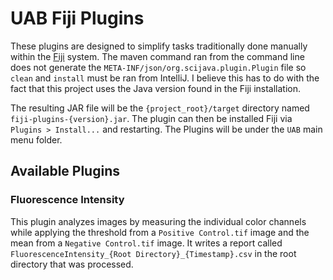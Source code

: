 # UAB Fiji Plugins

These plugins are designed to simplify tasks traditionally done manually within
the [Fiji](https://imagej.net/software/fiji/)
system. The maven command ran from the command line does not generate the `META-INF/json/org.scijava.plugin.Plugin`
file so `clean` and `install` must be ran from IntelliJ. I believe this has to do with the fact that this project
uses the Java version found in the Fiji installation.

The resulting JAR file will be the `{project_root}/target` directory named `fiji-plugins-{version}.jar`.
The plugin can then be installed Fiji via `Plugins > Install...` and restarting. The Plugins will be under the `UAB`
main menu folder.

## Available Plugins

### Fluorescence Intensity

This plugin analyzes images by measuring the individual color channels while applying the threshold from a
`Positive Control.tif` image and the mean from a `Negative Control.tif` image. It writes a report called
`FluorescenceIntensity_{Root Directory}_{Timestamp}.csv` in the root directory that was processed.